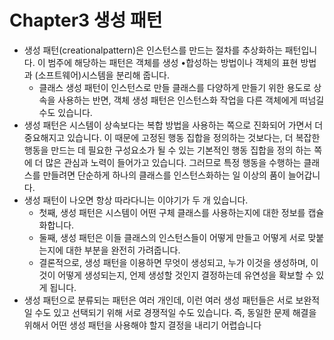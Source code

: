 # Chapter3 생성 패턴

- 생성 패턴(creationalpattern)은 인스턴스를 만드는 절차를 추상화하는 패턴입니다. 이 범주에 해당하는 패턴은 객체를 생성 •합성하는 방법이나 객체의 표현 방법과 (소프트웨어)시스템을 분리해 줍니다.
  - 클래스 생성 패턴이 인스턴스로 만들 클래스를 다양하게 만들기 위한 용도로 상속을 사용하는 반면, 객체 생성 패턴은 인스턴스화 작업을 다른 객체에게 떠넘길 수도 있습니다.
- 생성 패턴은 시스템이 상속보다는 복합 방법을 사용하는 쪽으로 진화되어 가면서 더 중요해지고 있습니다. 이 때문에 고정된 행동 집합을 정의하는 것보다는, 더 복잡한 행동을 만드는 데 필요한 구성요소가 될 수 있는 기본적인 행동 집합을 정의 하는 쪽에 더 많은 관심과 노력이 들어가고 있습니다. 그러므로 특정 행동을 수행하는 클래스를 만들려면 단순하게 하나의 클래스를 인스턴스화하는 일 이상의 품이 늘어갑니다.
- 생성 패턴이 나오면 항상 따라다니는 이야기가 두 개 있습니다.
  - 첫째, 생성 패턴은 시스템이 어떤 구체 클래스를 사용하는지에 대한 정보를 캡슐화합니다.
  - 둘째, 생성 패턴은 이들 클래스의 인스턴스들이 어떻게 만들고 어떻게 서로 맞붙는지에 대한 부분을 완전히 가려줍니다.
  - 결론적으로, 생성 패턴을 이용하면 무엇이 생성되고, 누가 이것을 생성하며, 이것이 어떻게 생성되는지, 언제 생성할 것인지 결정하는데 유연성을 확보할 수 있게 됩니다.
- 생성 패턴으로 분류되는 패턴은 여러 개인데, 이런 여러 생성 패턴들은 서로 보완적일 수도 있고 선택되기 위해 서로 경쟁적일 수도 있습니다. 즉, 동일한 문제 해결을 위해서 어떤 생성 패턴을 사용해야 할지 결정을 내리기 어렵습니다
